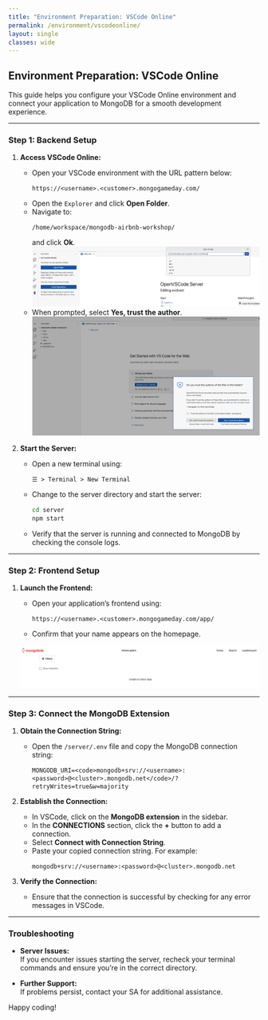 ```yaml
---
title: "Environment Preparation: VSCode Online"
permalink: /environment/vscodeonline/
layout: single
classes: wide
---
```


## Environment Preparation: VSCode Online

This guide helps you configure your VSCode Online environment and connect your application to MongoDB for a smooth development experience.

---

### Step 1: Backend Setup

1. **Access VSCode Online:**
   - Open your VSCode environment with the URL pattern below:
     ```
     https://<username>.<customer>.mongogameday.com/
     ```
   - Open the `Explorer` and click **Open Folder**.
   - Navigate to:
     ```
     /home/workspace/mongodb-airbnb-workshop/
     ```
     and click **Ok**.
    ![Folder View](../../assets/images/environment-folder.png)  
   - When prompted, select **Yes, trust the author**.
    ![Trust Prompt](../../assets/images/environment-folder-trust.png)

2. **Start the Server:**
   - Open a new terminal using:
     ```
     ☰ > Terminal > New Terminal
     ```
   - Change to the server directory and start the server:
     ```bash
     cd server
     npm start
     ```
   - Verify that the server is running and connected to MongoDB by checking the console logs.

---

### Step 2: Frontend Setup

1. **Launch the Frontend:**
   - Open your application’s frontend using:
     ```
     https://<username>.<customer>.mongogameday.com/app/
     ```
   - Confirm that your name appears on the homepage.

   ![Frontend Name Display](../../assets/images/environment-name.png)

---

### Step 3: Connect the MongoDB Extension

1. **Obtain the Connection String:**  
   - Open the `/server/.env` file and copy the MongoDB connection string:  
     ```  
     MONGODB_URI=<code>mongodb+srv://<username>:<password>@<cluster>.mongodb.net</code>/?retryWrites=true&w=majority  
     ```

2. **Establish the Connection:**
   - In VSCode, click on the **MongoDB extension** in the sidebar.
   - In the **CONNECTIONS** section, click the **+** button to add a connection.
   - Select **Connect with Connection String**.
   - Paste your copied connection string. For example:
     ```
     mongodb+srv://<username>:<password>@<cluster>.mongodb.net
     ```

3. **Verify the Connection:**
   - Ensure that the connection is successful by checking for any error messages in VSCode.

---

### Troubleshooting

- **Server Issues:**  
  If you encounter issues starting the server, recheck your terminal commands and ensure you’re in the correct directory.

- **Further Support:**  
  If problems persist, contact your SA for additional assistance.

Happy coding!
